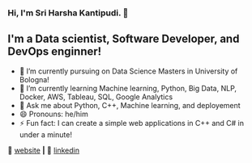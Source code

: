 ### Hi, I'm Sri Harsha Kantipudi. 👋

## I'm a Data scientist, Software Developer, and DevOps enginner!

- 🔭 I’m currently pursuing on Data Science Masters in University of Bologna!
- 🌱 I’m currently learning Machine learning, Python, Big Data, NLP, Docker, AWS, Tableau, SQL, Google Analytics
- 💬 Ask me about Python, C++, Machine learning, and deployement
- 😄 Pronouns: he/him
- ⚡ Fun fact: I can create a simple web applications in C++ and C# in under a minute!


🏡 [website][website] **|** 
👔 [linkedin][linkedin]


[website]: https://harshakantipudi.github.io/
[linkedin]: https://www.linkedin.com/in/harshakantipudi/

